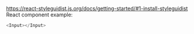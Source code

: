 https://react-styleguidist.js.org/docs/getting-started/#1-install-styleguidist
React component example:

```js
<Input></Input>
```

